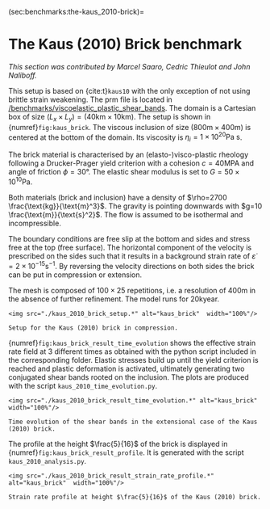 (sec:benchmarks:the-kaus_2010-brick)=
# The Kaus (2010) Brick benchmark

*This section was contributed by Marcel Saaro, Cedric Thieulot and John Naliboff.*

This setup is based on {cite:t}`kaus10` with the only exception of not using brittle strain weakening. The prm file is located in [/benchmarks/viscoelastic\_plastic\_shear\_bands](https://github.com/geodynamics/aspect/tree/main/benchmarks/viscoelastic\_plastic\_shear\_bands). The domain is a Cartesian box of size $(L_x \times L_y)=(40 \text{km} \times 10 \text{km})$.
The setup is shown in {numref}`fig:kaus_brick`.
The viscous inclusion of size $(800 \text{m} \times 400 \text{m})$ is centered at the bottom of the domain. Its viscosity is $\eta_i=1 \times 10^{20} \text{Pa s}$.

The brick material is characterised by an (elasto-)visco-plastic rheology following a Drucker-Prager yield criterion with a cohesion $c=40 \text{MPA}$ and angle of friction $\phi=30°$. The elastic shear modulus is set to $G=50 \times 10^{10} \text{Pa}$.

Both materials (brick and inclusion) have a density of $\rho=2700 \frac{\text{kg}}{\text{m}^3}$. The gravity is pointing downwards with $g=10 \frac{\text{m}}{\text{s}^2}$.
The flow is assumed to be isothermal and incompressible.

The boundary conditions are free slip at the bottom and sides and stress free at the top (free surface). The horizontal component of the velocity is prescribed on the sides such that it results in a background strain rate of $\dot{\varepsilon}=2 \times 10^{-15} \text{s}^{-1}$. By reversing the velocity directions on both sides the brick can be put in compression or extension.

The mesh is composed of $100 \times 25$ repetitions, i.e. a resolution of $400 \text{m}$ in the absence of further refinement. The model runs for $20 \text{kyear}$.

```{figure-md} fig:kaus_brick
<img src="./kaus_2010_brick_setup.*" alt="kaus_brick"  width="100%"/>

Setup for the Kaus (2010) brick in compression.
```

{numref}`fig:kaus_brick_result_time_evolution` shows the effective strain rate field at 3 different times as obtained with the python script included in the corresponding folder. Elastic stresses build up until the yield criterion is reached and plastic deformation is activated,  ultimately generating two conjugated shear bands rooted on the inclusion. The plots are produced with the script `kaus_2010_time_evolution.py`.

```{figure-md} fig:kaus_brick_result_time_evolution
<img src="./kaus_2010_brick_result_time_evolution.*" alt="kaus_brick"  width="100%"/>

Time evolution of the shear bands in the extensional case of the Kaus (2010) brick.
```

The profile at the height $\frac{5}{16}$ of the brick is displayed in {numref}`fig:kaus_brick_result_profile`. It is generated with the script `kaus_2010_analysis.py`.

```{figure-md} fig:kaus_brick_result_profile
<img src="./kaus_2010_brick_result_strain_rate_profile.*" alt="kaus_brick"  width="100%"/>

Strain rate profile at height $\frac{5}{16}$ of the Kaus (2010) brick.
```
